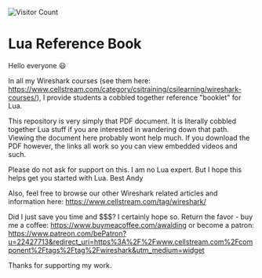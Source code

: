 ![Visitor Count](https://profile-counter.glitch.me/amwalding4/count.svg)
# Lua Reference Book
Hello everyone :smiley:

In all my Wireshark courses (see them here: https://www.cellstream.com/category/csitraining/csilearning/wireshark-courses/), I provide students a cobbled together reference "booklet" for Lua.

This repository is very simply that PDF document.  It is literally cobbled together Lua stuff if you are interested in wandering down that path.
Viewing the document here probably wont help much.  If you download the PDF however, the links all work so you can view embedded videos and such.

Please do not ask for support on this.  I am no Lua expert.  But I hope this helps get you started with Lua.
Best
Andy

Also, feel free to browse our other Wireshark related articles and information here: https://www.cellstream.com/tag/wireshark/

Did I just save you time and $$$? I certainly hope so. Return the favor - buy me a coffee: https://www.buymeacoffee.com/awalding or become a patron: https://www.patreon.com/bePatron?u=22427713&redirect_uri=https%3A%2F%2Fwww.cellstream.com%2Fcomponent%2Ftags%2Ftag%2Fwireshark&utm_medium=widget

Thanks for supporting my work.
